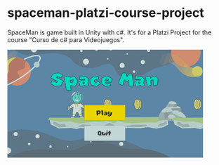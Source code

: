 # spaceman-platzi-course-project
SpaceMan is game built in Unity with c#. It's for a Platzi Project for the course "Curso de c# para Videojuegos".

![](spaceman2.gif)
